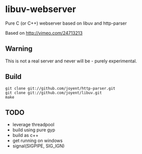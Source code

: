 # libuv-webserver

Pure C (or C++) webserver based on libuv and http-parser

Based on http://vimeo.com/24713213


## Warning

This is not a real server and never will be - purely experimental.


## Build

    git clone git://github.com/joyent/http-parser.git
    git clone git://github.com/joyent/libuv.git
    make

## TODO

 - leverage threadpool
 - build using pure gyp
 - build as c++
 - get running on windows
 - signal(SIGPIPE, SIG_IGN)
